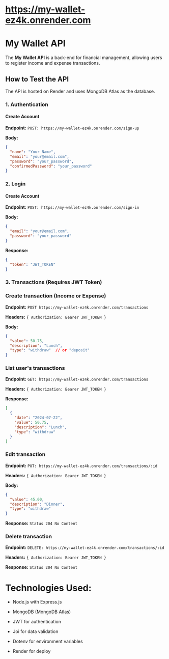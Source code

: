 # https://my-wallet-ez4k.onrender.com

# My Wallet API

The **My Wallet API** is a back-end for financial management, allowing users to register income and expense transactions.

## How to Test the API

The API is hosted on Render and uses MongoDB Atlas as the database.

### 1. Authentication

#### Create Account

**Endpoint:** `POST: https://my-wallet-ez4k.onrender.com/sign-up`

**Body:**
```json
{
  "name": "Your Name",
  "email": "your@email.com",
  "password": "your_password",
  "confirmedPassword": "your_password"
}
```

### 2. Login

#### Create Account

**Endpoint:** `POST: https://my-wallet-ez4k.onrender.com/sign-in`

**Body:**
```json
{
  "email": "your@email.com",
  "password": "your_password"
}
```

**Response:**
```json
{
  "token": "JWT_TOKEN"
}
```

### 3. Transactions (Requires JWT Token)

### Create transaction (Income or Expense)

**Endpoint:** `POST https://my-wallet-ez4k.onrender.com/transactions`

**Headers:** `{ Authorization: Bearer JWT_TOKEN }`

**Body:**
```json
{
  "value": 50.75,
  "description": "Lunch",
  "type": "withdraw"  // or "deposit"
}
```

### List user's transactions

**Endpoint:** `GET: https://my-wallet-ez4k.onrender.com/transactions`

**Headers:** `{ Authorization: Bearer JWT_TOKEN }`

**Response:**
```json
[
  {
    "date": "2024-07-22",
    "value": 50.75,
    "description": "Lunch",
    "type": "withdraw"
  }
]
```

### Edit transaction

**Endpoint:** `PUT: https://my-wallet-ez4k.onrender.com/transactions/:id`

**Headers:** `{ Authorization: Bearer JWT_TOKEN }`

**Body:**
```json
{
  "value": 45.00,
  "description": "Dinner",
  "type": "withdraw"
}
```

**Response:** `Status 204 No Content`

### Delete transaction

**Endpoint:** `DELETE: https://my-wallet-ez4k.onrender.com/transactions/:id`

**Headers:** `{ Authorization: Bearer JWT_TOKEN }`

**Response:** `Status 204 No Content`

# Technologies Used:

- Node.js with Express.js

- MongoDB (MongoDB Atlas)

- JWT for authentication

- Joi for data validation

- Dotenv for environment variables

- Render for deploy
